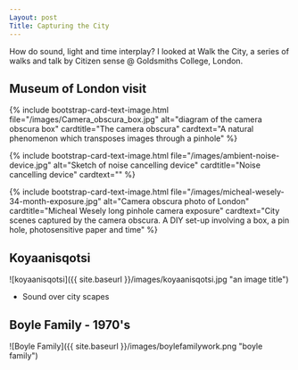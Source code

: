 ```yaml
---
Layout: post
Title: Capturing the City
---
```


How do sound, light and time interplay? I looked at Walk the City, a series of walks and talk by Citizen sense @ Goldsmiths College, London. 

## Museum of London visit
{% include bootstrap-card-text-image.html file="/images/Camera_obscura_box.jpg" alt="diagram of the camera obscura box" cardtitle="The camera obscura" cardtext="A natural phenomenon which transposes images through a pinhole" %}

{% include bootstrap-card-text-image.html file="/images/ambient-noise-device.jpg" alt="Sketch of noise cancelling device" cardtitle="Noise cancelling device" cardtext="" %}

{% include bootstrap-card-text-image.html file="/images/micheal-wesely-34-month-exposure.jpg" alt="Camera obscura photo of London" cardtitle="Micheal Wesely long pinhole camera exposure" cardtext="City scenes captured by the camera obscura. A DIY set-up involving a box, a pin hole, photosensitive paper and time" %}

## Koyaanisqotsi
![koyaanisqotsi]({{ site.baseurl }}/images/koyaanisqotsi.jpg "an image title")

* Sound over city scapes

## Boyle Family - 1970's
![Boyle Family]({{ site.baseurl }}/images/boylefamilywork.png "boyle family")
